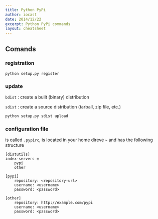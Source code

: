 ```yaml
---
title: Python PyPi
author: iocast
date: 2014/12/22
excerpt: Python PyPi commands
layout: cheatsheet
---
```


## Comands

### registration

	python setup.py register

### update

`bdist`
: create a built (binary) distribution<br/>

`sdist`
: create a source distribution (tarball, zip file, etc.)

```bash
python setup.py sdist upload
```


### configuration file

is called `.pypirc`, is located in your home direve `~` and has the following structure

	[distutils]
	index-servers =
    	pypi
    	other

	[pypi]
		repository: <repository-url>
		username: <username>
		password: <password>

	[other]
		repository: http://example.com/pypi
		username: <username>
		password: <password>
